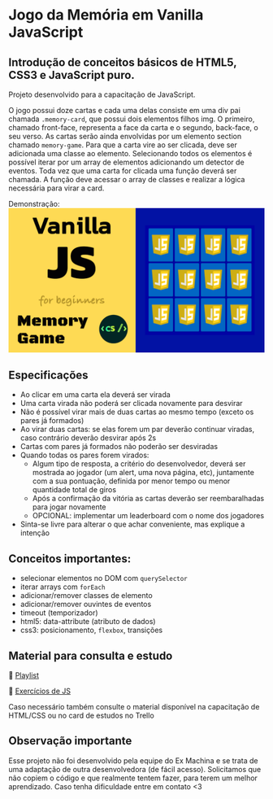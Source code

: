 # Jogo da Memória em Vanilla JavaScript

## Introdução de conceitos básicos de HTML5, CSS3 e JavaScript puro.

Projeto desenvolvido para a capacitação de JavaScript.

O jogo possui doze cartas e cada uma delas consiste em uma div pai chamada `.memory-card`, que possui dois elementos filhos img. O primeiro, chamado front-face, representa a face da carta e o segundo, back-face, o seu verso.
As cartas serão ainda envolvidas por um elemento section chamado `memory-game`.
Para que a carta vire ao ser clicada, deve ser adicionada uma classe ao elemento. Selecionando todos os elementos é possível iterar por um array de elementos adicionando um detector de eventos. Toda vez que uma carta for clicada uma função deverá ser chamada. A função deve acessar o array de classes e realizar a lógica necessária para virar a card.

Demonstração:
![Memory Game](./memory-game.gif)

## Especificações

* Ao clicar em uma carta ela deverá ser virada
* Uma carta virada não poderá ser clicada novamente para desvirar
* Não é possível virar mais de duas cartas ao mesmo tempo (exceto os pares já formados)
* Ao virar duas cartas: se elas forem um par deverão continuar viradas, caso contrário deverão desvirar após 2s
* Cartas com pares já formados não poderão ser desviradas
* Quando todas os pares forem virados:
  * Algum tipo de resposta, a critério do desenvolvedor, deverá ser mostrada ao jogador (um alert, uma nova página, etc), juntamente com a sua pontuação, definida por menor tempo ou menor quantidade total de giros 
  * Após a confirmação da vitória as cartas deverão ser reembaralhadas para jogar novamente
  * OPCIONAL: implementar um leaderboard com o nome dos jogadores
* Sinta-se livre para alterar o que achar conveniente, mas explique a intenção

## Conceitos importantes:

* selecionar elementos no DOM com `querySelector`
* iterar arrays com `forEach`
* adicionar/remover classes de elemento
* adicionar/remover ouvintes de eventos
* timeout (temporizador)
* html5: data-attribute (atributo de dados)
* css3: posicionamento, `flexbox`, transições

## Material para consulta e estudo

💙 [Playlist](https://youtube.com/playlist?list=PLPjSrtKJfMyfDem5WcuE0_njkILHFXCpH)

💚 [Exercícios de JS](https://exercism.org/tracks/javascript/exercises)

Caso necessário também consulte o material disponível na capacitação de HTML/CSS ou no card de estudos no Trello

## Observação importante

Esse projeto não foi desenvolvido pela equipe do Ex Machina e se trata de uma adaptação de outra desenvolvedora (de fácil acesso). Solicitamos que não copiem o código e que realmente tentem fazer, para terem um melhor aprendizado. Caso tenha dificuldade entre em contato <3

